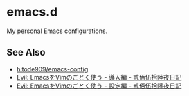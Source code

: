 # emacs.d

My personal Emacs configurations.

## See Also

 * [hitode909/emacs-config](https://github.com/hitode909/emacs-config)
 * [Evil: EmacsをVimのごとく使う - 導入編 - 貳佰伍拾陸夜日記](http://d.hatena.ne.jp/tarao/20130303/evil_intro)
 * [Evil: EmacsをVimのごとく使う - 設定編 - 貳佰伍拾陸夜日記](http://d.hatena.ne.jp/tarao/20130304/evil_config)
